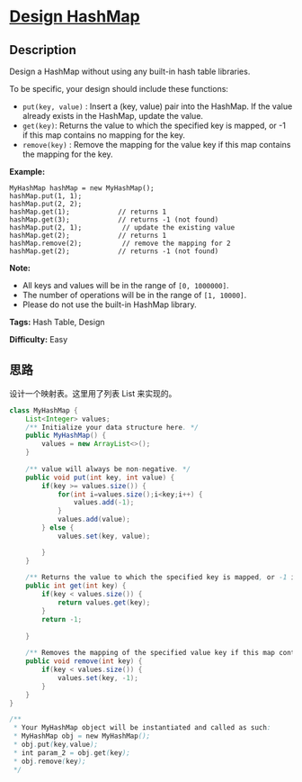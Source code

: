 # [Design HashMap][title]

## Description

Design a HashMap without using any built-in hash table libraries.

To be specific, your design should include these functions:

* `put(key, value)` : Insert a (key, value) pair into the HashMap. If the value already exists in the HashMap, update the value.
* `get(key)`: Returns the value to which the specified key is mapped, or -1 if this map contains no mapping for the key.
* `remove(key)` : Remove the mapping for the value key if this map contains the mapping for the key.

**Example:**

```
MyHashMap hashMap = new MyHashMap();
hashMap.put(1, 1);
hashMap.put(2, 2);
hashMap.get(1);            // returns 1
hashMap.get(3);            // returns -1 (not found)
hashMap.put(2, 1);          // update the existing value
hashMap.get(2);            // returns 1
hashMap.remove(2);          // remove the mapping for 2
hashMap.get(2);            // returns -1 (not found)
```

**Note:**

* All keys and values will be in the range of `[0, 1000000]`.
* The number of operations will be in the range of `[1, 10000]`.
* Please do not use the built-in HashMap library.

**Tags:** Hash Table, Design

**Difficulty:** Easy

## 思路

设计一个映射表。这里用了列表 List 来实现的。

``` java
class MyHashMap {
    List<Integer> values;
    /** Initialize your data structure here. */
    public MyHashMap() {
        values = new ArrayList<>();
    }
    
    /** value will always be non-negative. */
    public void put(int key, int value) {
        if(key >= values.size()) {
            for(int i=values.size();i<key;i++) {
                values.add(-1);
            }
            values.add(value);
        } else {
            values.set(key, value);

        }
    }
    
    /** Returns the value to which the specified key is mapped, or -1 if this map contains no mapping for the key */
    public int get(int key) {
        if(key < values.size()) {
            return values.get(key);
        }
        return -1; 
        
    }
    
    /** Removes the mapping of the specified value key if this map contains a mapping for the key */
    public void remove(int key) {
        if(key < values.size()) {
            values.set(key, -1);
        }
    }
}

/**
 * Your MyHashMap object will be instantiated and called as such:
 * MyHashMap obj = new MyHashMap();
 * obj.put(key,value);
 * int param_2 = obj.get(key);
 * obj.remove(key);
 */
```

[title]: https://leetcode.com/problems/design-hashmap

